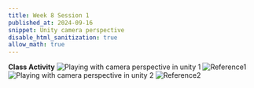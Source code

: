 ```yaml
---
title: Week 8 Session 1
published_at: 2024-09-16
snippet: Unity camera perspective
disable_html_sanitization: true
allow_math: true
---
```


**Class Activity**
![Playing with camera perspective in unity 1](W8S1_1.png)
![Reference1](W8S1_ref1.png)
![Playing with camera perspective in unity 2](W8S1_2.png)
![Reference2](W8S1_ref2.jng)